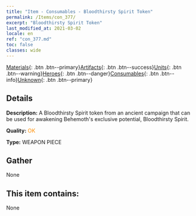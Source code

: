 ```yaml
---
title: "Item - Consumables - Bloodthirsty Spirit Token"
permalink: /Items/con_377/
excerpt: "Bloodthirsty Spirit Token"
last_modified_at: 2021-03-02
locale: en
ref: "con_377.md"
toc: false
classes: wide
---
```

 [Materials](/Items/){: .btn .btn--primary}[Artifacts](/Items/Artifacts/){: .btn .btn--success}[Units](/Items/Units/){: .btn .btn--warning}[Heroes](/Items/Heroes/){: .btn .btn--danger}[Consumables](/Items/Consumables/){: .btn .btn--info}[Unknown](/Items/Unknown/){: .btn .btn--primary}

## Details
 **Description:** A Bloodthirsty Spirit token from an ancient campaign that can be used for awakening Behemoth's exclusive potential, Bloodthirsty Spirit.

 **Quality:** <span style="color: #FF8C00">OK</span>

 **Type:** WEAPON PIECE

## Gather

  None

## This item contains:

  None

